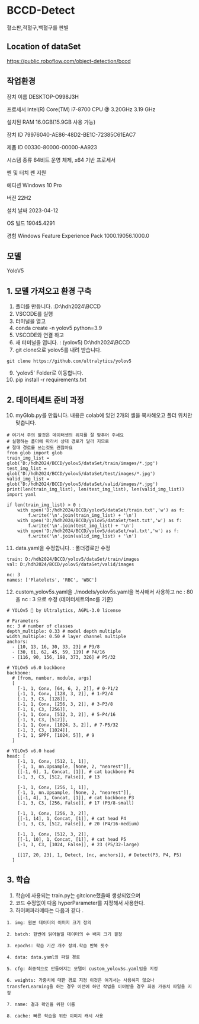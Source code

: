 # BCCD-Detect
혈소판,적혈구,백혈구를 판별
## Location of dataSet 
https://public.roboflow.com/object-detection/bccd
## 작업환경 
장치 이름	DESKTOP-O998J3H

프로세서	Intel(R) Core(TM) i7-8700 CPU @ 3.20GHz   3.19 GHz

설치된 RAM	16.0GB(15.9GB 사용 가능)

장치 ID	79976040-AE86-48D2-BE1C-72385C61EAC7

제품 ID	00330-80000-00000-AA923

시스템 종류	64비트 운영 체제, x64 기반 프로세서

펜 및 터치	펜 지원

에디션	Windows 10 Pro

버전	22H2

설치 날짜	‎2023-‎04-‎12

OS 빌드	19045.4291

경험	Windows Feature Experience Pack 1000.19056.1000.0

## 모델
YoloV5

## 1. 모델 가져오고 환경 구축 
  1. 폴더를 만듭니다. :D:\hdh2024\BCCD
  2. VSCODE를 실행
  3. 터미널을 열고
  4. conda create -n yolov5 python=3.9
  5. VSCODE와 연결 하고
  6. 새 터미널을 엽니다. : (yolov5) D:\hdh2024\BCCD
  7. git clone으로 yolov5를 내려 받습니다.
```
git clone https://github.com/ultralytics/yolov5
``` 
  9. 'yolov5' Folder로 이동합니다. 
  10. pip install -r requirements.txt

## 2. 데이터세트 준비 과정   
  10. myGlob.py를 만듭니다. 내용은 colab에 있던 2개의 셀을 복사해오고 폴더 위치만 맞춥니다. 
```
# 여기서 주의 할것은 데이터셋의 위치를 잘 맞추어 주세요 
# 실행하는 폴더에 따라서 상대 경로가 달라 지므로 
# 절대 경로를 쓰는것도 괜찮아요 
from glob import glob
train_img_list = glob('D:/hdh2024/BCCD/yolov5/dataSet/train/images/*.jpg')
test_img_list = glob('D:/hdh2024/BCCD/yolov5/dataSet/test/images/*.jpg')
valid_img_list = glob('D:/hdh2024/BCCD/yolov5/dataSet/valid/images/*.jpg')
print(len(train_img_list), len(test_img_list), len(valid_img_list))
import yaml

if len(train_img_list) > 0 :    
    with open('D:/hdh2024/BCCD/yolov5/dataSet/train.txt','w') as f:
        f.write('\n'.join(train_img_list) + '\n')
    with open('D:/hdh2024/BCCD/yolov5/dataSet/test.txt','w') as f:
        f.write('\n'.join(test_img_list) + '\n')
    with open('D:/hdh2024/BCCD/yolov5/dataSet/val.txt','w') as f:
        f.write('\n'.join(valid_img_list) + '\n')
```
  11. data.yaml을 수정합니다. : 폴더경로만 수정
```
train: D:/hdh2024/BCCD/yolov5/dataSet/train/images
val: D:/hdh2024/BCCD/yolov5/dataSet/valid/images

nc: 3
names: ['Platelets', 'RBC', 'WBC']
```
  12. custom_yolov5s.yaml을 ./models/yolov5s.yaml을 복사해서 사용하고 nc : 80을 nc : 3 으로 수정 (데이터세트의nc를 기준)
```
# YOLOv5 🚀 by Ultralytics, AGPL-3.0 license

# Parameters
nc: 3 # number of classes
depth_multiple: 0.33 # model depth multiple
width_multiple: 0.50 # layer channel multiple
anchors:
  - [10, 13, 16, 30, 33, 23] # P3/8
  - [30, 61, 62, 45, 59, 119] # P4/16
  - [116, 90, 156, 198, 373, 326] # P5/32

# YOLOv5 v6.0 backbone
backbone:
  # [from, number, module, args]
  [
    [-1, 1, Conv, [64, 6, 2, 2]], # 0-P1/2
    [-1, 1, Conv, [128, 3, 2]], # 1-P2/4
    [-1, 3, C3, [128]],
    [-1, 1, Conv, [256, 3, 2]], # 3-P3/8
    [-1, 6, C3, [256]],
    [-1, 1, Conv, [512, 3, 2]], # 5-P4/16
    [-1, 9, C3, [512]],
    [-1, 1, Conv, [1024, 3, 2]], # 7-P5/32
    [-1, 3, C3, [1024]],
    [-1, 1, SPPF, [1024, 5]], # 9
  ]

# YOLOv5 v6.0 head
head: [
    [-1, 1, Conv, [512, 1, 1]],
    [-1, 1, nn.Upsample, [None, 2, "nearest"]],
    [[-1, 6], 1, Concat, [1]], # cat backbone P4
    [-1, 3, C3, [512, False]], # 13

    [-1, 1, Conv, [256, 1, 1]],
    [-1, 1, nn.Upsample, [None, 2, "nearest"]],
    [[-1, 4], 1, Concat, [1]], # cat backbone P3
    [-1, 3, C3, [256, False]], # 17 (P3/8-small)

    [-1, 1, Conv, [256, 3, 2]],
    [[-1, 14], 1, Concat, [1]], # cat head P4
    [-1, 3, C3, [512, False]], # 20 (P4/16-medium)

    [-1, 1, Conv, [512, 3, 2]],
    [[-1, 10], 1, Concat, [1]], # cat head P5
    [-1, 3, C3, [1024, False]], # 23 (P5/32-large)

    [[17, 20, 23], 1, Detect, [nc, anchors]], # Detect(P3, P4, P5)
  ]
```
## 3. 학습 
  1. 학습에 사용되는 train.py는 gitclone했을때 생성되었으며
  2. 코드 수정없이 다음 hyperParameter를 지정해서 사용한다.
  3. 하이퍼파라메타는 다음과 같다 .

    1. img: 원본 데이터의 이미지 크기 정의

    2. batch: 한번에 읽어들일 데이터의 수 배치 크기 결정

    3. epochs: 학습 기간 개수 정의.학습 반복 횟수

    4. data: data.yaml의 파일 경로

    5. cfg: 최종적으로 만들어지는 모델이 custom_yolov5s.yaml임을 지정

    6. weights: 가중치에 대한 경로 지정 이것은 여기서는 사용하지 않으나 transferLearning을 하는 경우 이전에 하던 작업을 이어받을 경우 최종 가중치 파일을 지정

    7. name: 결과 확인을 위한 이름

    8. cache: 빠른 학습을 위한 이미지 캐시 사용
